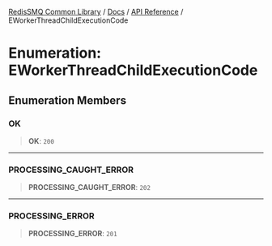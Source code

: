 [RedisSMQ Common Library](../../../README.md) / [Docs](../../README.md) / [API Reference](../README.md) / EWorkerThreadChildExecutionCode

# Enumeration: EWorkerThreadChildExecutionCode

## Enumeration Members

### OK

> **OK**: `200`

***

### PROCESSING\_CAUGHT\_ERROR

> **PROCESSING\_CAUGHT\_ERROR**: `202`

***

### PROCESSING\_ERROR

> **PROCESSING\_ERROR**: `201`

